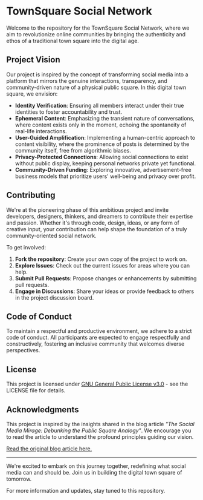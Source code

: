 # TownSquare Social Network

Welcome to the repository for the TownSquare Social Network, where we aim to revolutionize online communities by bringing the authenticity and ethos of a traditional town square into the digital age.

## Project Vision

Our project is inspired by the concept of transforming social media into a platform that mirrors the genuine interactions, transparency, and community-driven nature of a physical public square. In this digital town square, we envision:

- **Identity Verification**: Ensuring all members interact under their true identities to foster accountability and trust.
- **Ephemeral Content**: Emphasizing the transient nature of conversations, where content exists only in the moment, echoing the spontaneity of real-life interactions.
- **User-Guided Amplification**: Implementing a human-centric approach to content visibility, where the prominence of posts is determined by the community itself, free from algorithmic biases.
- **Privacy-Protected Connections**: Allowing social connections to exist without public display, keeping personal networks private yet functional.
- **Community-Driven Funding**: Exploring innovative, advertisement-free business models that prioritize users' well-being and privacy over profit.

## Contributing

We're at the pioneering phase of this ambitious project and invite developers, designers, thinkers, and dreamers to contribute their expertise and passion. Whether it's through code, design, ideas, or any form of creative input, your contribution can help shape the foundation of a truly community-oriented social network.

To get involved:

1. **Fork the repository**: Create your own copy of the project to work on.
2. **Explore Issues**: Check out the current issues for areas where you can help.
3. **Submit Pull Requests**: Propose changes or enhancements by submitting pull requests.
4. **Engage in Discussions**: Share your ideas or provide feedback to others in the project discussion board.

## Code of Conduct

To maintain a respectful and productive environment, we adhere to a strict code of conduct. All participants are expected to engage respectfully and constructively, fostering an inclusive community that welcomes diverse perspectives.

## License

This project is licensed under [GNU General Public License v3.0](LICENSE) - see the LICENSE file for details.

## Acknowledgments

This project is inspired by the insights shared in the blog article _"The Social Media Mirage: Debunking the Public Square Analogy"_. We encourage you to read the article to understand the profound principles guiding our vision.

[Read the original blog article here.](https://blog.schucan.com/town-square)

---

We're excited to embark on this journey together, redefining what social media can and should be. Join us in building the digital town square of tomorrow.

For more information and updates, stay tuned to this repository.
